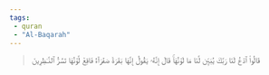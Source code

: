 ```yaml
---
tags: 
 - quran 
 - "Al-Baqarah"
---
```


> قَالُواْ ٱدۡعُ لَنَا رَبَّكَ يُبَيِّن لَّنَا مَا لَوۡنُهَاۚ قَالَ إِنَّهُۥ يَقُولُ إِنَّهَا بَقَرَةٞ صَفۡرَآءُ فَاقِعٞ لَّوۡنُهَا تَسُرُّ ٱلنَّـٰظِرِينَ
